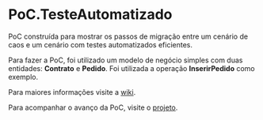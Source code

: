 # PoC.TesteAutomatizado
PoC construída para mostrar os passos de migração entre um cenário de caos e um cenário com testes automatizados eficientes.

Para fazer a PoC, foi utilizado um modelo de negócio simples com duas entidades: **Contrato** e **Pedido**. 
Foi utilizada a operação **InserirPedido** como exemplo.

Para maiores informações visite a [wiki](https://github.com/matheusaraujo/Poc.TesteAutomatizado/wiki).

Para acompanhar o avanço da PoC, visite o [projeto](https://github.com/matheusaraujo/PoC.TesteAutomatizado/projects/1).